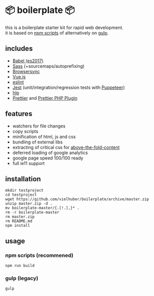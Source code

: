 # 📦 boilerplate 📦

this is a boilerplate starter kit for rapid web development.  
it is based on [npm scripts](https://docs.npmjs.com/misc/scripts) of alternatively on [gulp](http://gulpjs.com).

## includes

* [Babel (es2017)](https://babeljs.io)
* [Sass](http://sass-lang.com) (+sourcemaps/autoprefixing)
* [Browsersync](https://www.browsersync.io)
* [Vue.js](https://vuejs.org)
* [eslint](https://eslint.org)
* [Jest](https://github.com/facebook/jest) (unit/integration/regression tests with [Puppeteer](https://github.com/smooth-code/jest-puppeteer))
* [hlp](https://github.com/vielhuber/hlp)
* [Prettier](https://github.com/prettier/prettier) and [Prettier PHP Plugin](https://github.com/prettier/plugin-php)

## features

* watchers for file changes
* copy scripts
* minification of html, js and css
* bundling of external libs
* extracting of critical css for [above-the-fold-content](https://developers.google.com/speed/docs/insights/PrioritizeVisibleContent)
* deferred loading of google analytics
* google page speed 100/100 ready
* full ie11 support

## installation

```
mkdir testproject
cd testproject
wget https://github.com/vielhuber/boilerplate/archive/master.zip
unzip master.zip -d .
mv boilerplate-master/{.[!.],}* .
rm -r boilerplate-master
rm master.zip
rm README.md
npm install
```

## usage

### npm scripts (recommened)

```
npm run build
```

### gulp (legacy)

```
gulp
```